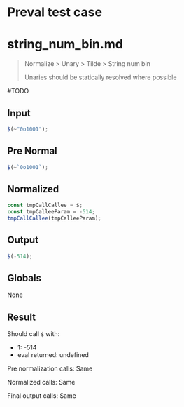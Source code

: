# Preval test case

# string_num_bin.md

> Normalize > Unary > Tilde > String num bin
>
> Unaries should be statically resolved where possible

#TODO

## Input

`````js filename=intro
$(~"0o1001");
`````

## Pre Normal

`````js filename=intro
$(~`0o1001`);
`````

## Normalized

`````js filename=intro
const tmpCallCallee = $;
const tmpCalleeParam = -514;
tmpCallCallee(tmpCalleeParam);
`````

## Output

`````js filename=intro
$(-514);
`````

## Globals

None

## Result

Should call `$` with:
 - 1: -514
 - eval returned: undefined

Pre normalization calls: Same

Normalized calls: Same

Final output calls: Same
